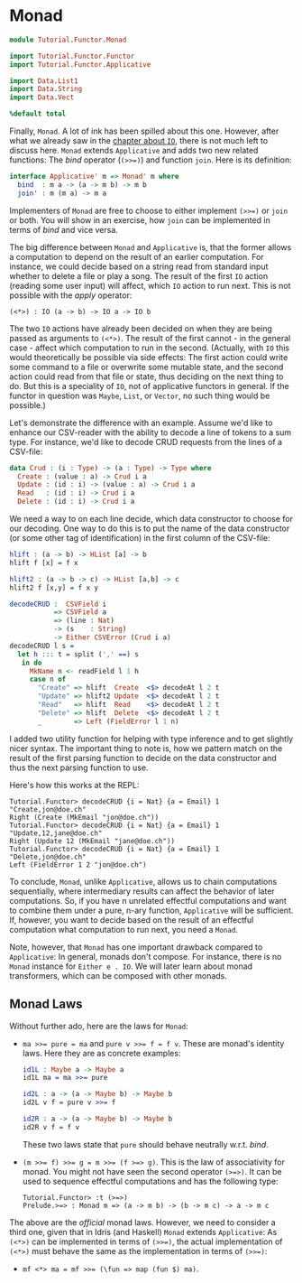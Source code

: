 # Monad

```idris
module Tutorial.Functor.Monad

import Tutorial.Functor.Functor
import Tutorial.Functor.Applicative

import Data.List1
import Data.String
import Data.Vect

%default total
```

Finally, `Monad`. A lot of ink has been spilled about this one. However, after what we already saw in the [chapter about `IO`](IO.md), there is not much left to discuss here. `Monad` extends `Applicative` and adds two new related functions: The *bind* operator (`(>>=)`) and function `join`. Here is its definition:

```idris
interface Applicative' m => Monad' m where
  bind  : m a -> (a -> m b) -> m b
  join' : m (m a) -> m a
```

Implementers of `Monad` are free to choose to either implement `(>>=)` or `join` or both. You will show in an exercise, how `join` can be implemented in terms of *bind* and vice versa.

The big difference between `Monad` and `Applicative` is, that the former allows a computation to depend on the result of an earlier computation. For instance, we could decide based on a string read from standard input whether to delete a file or play a song. The result of the first `IO` action (reading some user input) will affect, which `IO` action to run next. This is not possible with the *apply* operator:

```repl
(<*>) : IO (a -> b) -> IO a -> IO b
```

The two `IO` actions have already been decided on when they are being passed as arguments to `(<*>)`. The result of the first cannot - in the general case - affect which computation to run in the second. (Actually, with `IO` this would theoretically be possible via side effects: The first action could write some command to a file or overwrite some mutable state, and the second action could read from that file or state, thus deciding on the next thing to do. But this is a speciality of `IO`, not of applicative functors in general. If the functor in question was `Maybe`, `List`, or `Vector`, no such thing would be possible.)

Let's demonstrate the difference with an example. Assume we'd like to enhance our CSV-reader with the ability to decode a line of tokens to a sum type. For instance, we'd like to decode CRUD requests from the lines of a CSV-file:

```idris
data Crud : (i : Type) -> (a : Type) -> Type where
  Create : (value : a) -> Crud i a
  Update : (id : i) -> (value : a) -> Crud i a
  Read   : (id : i) -> Crud i a
  Delete : (id : i) -> Crud i a
```

We need a way to on each line decide, which data constructor to choose for our decoding. One way to do this is to put the name of the data constructor (or some other tag of identification) in the first column of the CSV-file:

```idris
hlift : (a -> b) -> HList [a] -> b
hlift f [x] = f x

hlift2 : (a -> b -> c) -> HList [a,b] -> c
hlift2 f [x,y] = f x y

decodeCRUD :  CSVField i
           => CSVField a
           => (line : Nat)
           -> (s    : String)
           -> Either CSVError (Crud i a)
decodeCRUD l s =
  let h ::: t = split (',' ==) s
   in do
     MkName n <- readField l 1 h
     case n of
       "Create" => hlift  Create  <$> decodeAt l 2 t
       "Update" => hlift2 Update  <$> decodeAt l 2 t
       "Read"   => hlift  Read    <$> decodeAt l 2 t
       "Delete" => hlift  Delete  <$> decodeAt l 2 t
       _        => Left (FieldError l 1 n)
```

I added two utility function for helping with type inference and to get slightly nicer syntax. The important thing to note is, how we pattern match on the result of the first parsing function to decide on the data constructor and thus the next parsing function to use.

Here's how this works at the REPL:

```repl
Tutorial.Functor> decodeCRUD {i = Nat} {a = Email} 1 "Create,jon@doe.ch"
Right (Create (MkEmail "jon@doe.ch"))
Tutorial.Functor> decodeCRUD {i = Nat} {a = Email} 1 "Update,12,jane@doe.ch"
Right (Update 12 (MkEmail "jane@doe.ch"))
Tutorial.Functor> decodeCRUD {i = Nat} {a = Email} 1 "Delete,jon@doe.ch"
Left (FieldError 1 2 "jon@doe.ch")
```

To conclude, `Monad`, unlike `Applicative`, allows us to chain computations sequentially, where intermediary results can affect the behavior of later computations. So, if you have n unrelated effectful computations and want to combine them under a pure, n-ary function, `Applicative` will be sufficient. If, however, you want to decide based on the result of an effectful computation what computation to run next, you need a `Monad`.

Note, however, that `Monad` has one important drawback compared to `Applicative`: In general, monads don't compose. For instance, there is no `Monad` instance for `Either e . IO`. We will later learn about monad transformers, which can be composed with other monads.

## Monad Laws

Without further ado, here are the laws for `Monad`:

- `ma >>= pure = ma` and `pure v >>= f = f v`. These are monad's identity laws. Here they are as concrete examples:

  ```idris
  id1L : Maybe a -> Maybe a
  id1L ma = ma >>= pure

  id2L : a -> (a -> Maybe b) -> Maybe b
  id2L v f = pure v >>= f

  id2R : a -> (a -> Maybe b) -> Maybe b
  id2R v f = f v
  ```

  These two laws state that `pure` should behave neutrally w.r.t. *bind*.

- `(m >>= f) >>= g = m >>= (f >=> g)`. This is the law of associativity for monad. You might not have seen the second operator `(>=>)`. It can be used to sequence effectful computations and has the following type:

  ```repl
  Tutorial.Functor> :t (>=>)
  Prelude.>=> : Monad m => (a -> m b) -> (b -> m c) -> a -> m c
  ```

The above are the *official* monad laws. However, we need to consider a third one, given that in Idris (and Haskell) `Monad` extends `Applicative`: As `(<*>)` can be implemented in terms of `(>>=)`, the actual implementation of `(<*>)` must behave the same as the implementation in terms of `(>>=)`:

- `mf <*> ma = mf >>= (\fun => map (fun $) ma)`.

<!-- vi: filetype=idris2:syntax=markdown
-->
